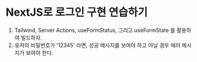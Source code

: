 # NextJS로 로그인 구현 연습하기

1. Tailwind, Server Actions, useFormStatus, 그리고 useFormState 를 활용하여 빌드하자.
2. 유저의 비밀번호가 '12345' 라면, 성공 메시지를 보여야 하고 아닐 경우 에러 메시지가 보여야 한다.
